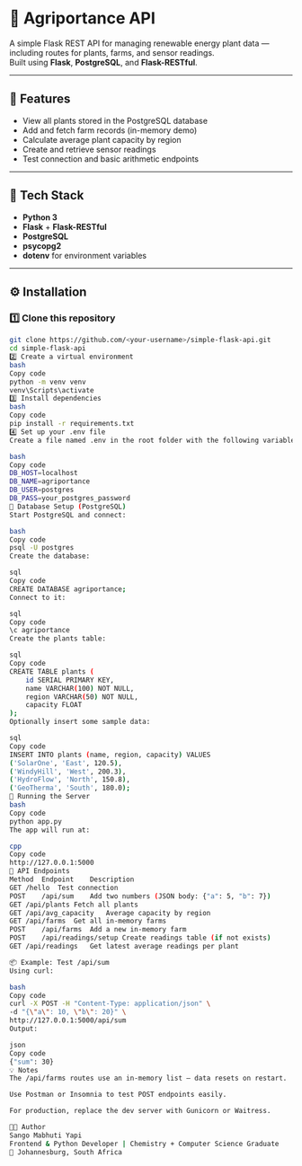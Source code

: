 # 🌿 Agriportance API

A simple Flask REST API for managing renewable energy plant data — including routes for plants, farms, and sensor readings.  
Built using **Flask**, **PostgreSQL**, and **Flask-RESTful**.

---

## 🚀 Features

- View all plants stored in the PostgreSQL database  
- Add and fetch farm records (in-memory demo)  
- Calculate average plant capacity by region  
- Create and retrieve sensor readings  
- Test connection and basic arithmetic endpoints

---

## 🧰 Tech Stack

- **Python 3**
- **Flask** + **Flask-RESTful**
- **PostgreSQL**
- **psycopg2**
- **dotenv** for environment variables

---

## ⚙️ Installation

### 1️⃣ Clone this repository
```bash
git clone https://github.com/<your-username>/simple-flask-api.git
cd simple-flask-api
2️⃣ Create a virtual environment
bash
Copy code
python -m venv venv
venv\Scripts\activate
3️⃣ Install dependencies
bash
Copy code
pip install -r requirements.txt
4️⃣ Set up your .env file
Create a file named .env in the root folder with the following variables:

bash
Copy code
DB_HOST=localhost
DB_NAME=agriportance
DB_USER=postgres
DB_PASS=your_postgres_password
🧮 Database Setup (PostgreSQL)
Start PostgreSQL and connect:

bash
Copy code
psql -U postgres
Create the database:

sql
Copy code
CREATE DATABASE agriportance;
Connect to it:

sql
Copy code
\c agriportance
Create the plants table:

sql
Copy code
CREATE TABLE plants (
    id SERIAL PRIMARY KEY,
    name VARCHAR(100) NOT NULL,
    region VARCHAR(50) NOT NULL,
    capacity FLOAT
);
Optionally insert some sample data:

sql
Copy code
INSERT INTO plants (name, region, capacity) VALUES
('SolarOne', 'East', 120.5),
('WindyHill', 'West', 200.3),
('HydroFlow', 'North', 150.8),
('GeoTherma', 'South', 180.0);
🧩 Running the Server
bash
Copy code
python app.py
The app will run at:

cpp
Copy code
http://127.0.0.1:5000
🔗 API Endpoints
Method	Endpoint	Description
GET	/hello	Test connection
POST	/api/sum	Add two numbers (JSON body: {"a": 5, "b": 7})
GET	/api/plants	Fetch all plants
GET	/api/avg_capacity	Average capacity by region
GET	/api/farms	Get all in-memory farms
POST	/api/farms	Add a new in-memory farm
POST	/api/readings/setup	Create readings table (if not exists)
GET	/api/readings	Get latest average readings per plant

📦 Example: Test /api/sum
Using curl:

bash
Copy code
curl -X POST -H "Content-Type: application/json" \
-d "{\"a\": 10, \"b\": 20}" \
http://127.0.0.1:5000/api/sum
Output:

json
Copy code
{"sum": 30}
💡 Notes
The /api/farms routes use an in-memory list — data resets on restart.

Use Postman or Insomnia to test POST endpoints easily.

For production, replace the dev server with Gunicorn or Waitress.

🧑‍💻 Author
Sango Mabhuti Yapi
Frontend & Python Developer | Chemistry + Computer Science Graduate
📍 Johannesburg, South Africa